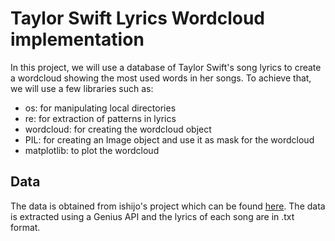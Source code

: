 # Taylor Swift Lyrics Wordcloud implementation
In this project, we will use a database of Taylor Swift's song lyrics to create a wordcloud showing the most used words in her songs.
To achieve that, we will use a few libraries such as:
* os: for manipulating local directories
* re: for extraction of patterns in lyrics
* wordcloud: for creating the wordcloud object
* PIL: for creating an Image object and use it as mask for the wordcloud
* matplotlib: to plot the wordcloud

## Data
The data is obtained from ishijo's project which can be found [here](https://github.com/ishijo/Taylor-Swift-Lyrics).
The data is extracted using a Genius API and the lyrics of each song are in .txt format.
